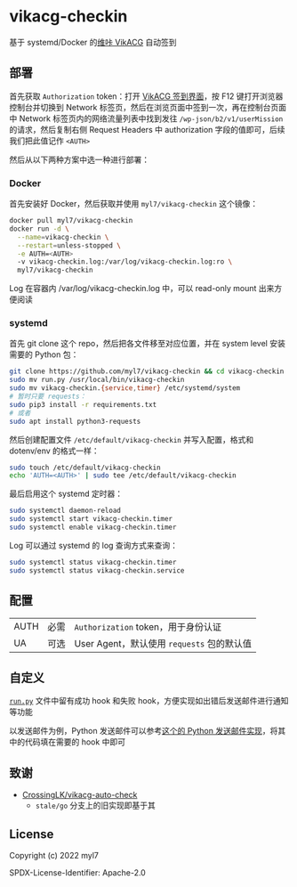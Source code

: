 # vikacg-checkin

基于 systemd/Docker 的[维咔 VikACG](https://www.vikacg.com/) 自动签到

## 部署

首先获取 `Authorization` token：打开 [VikACG 签到界面](https://www.vikacg.com/mission/today)，按 F12 键打开浏览器控制台并切换到 Network 标签页，然后在浏览页面中签到一次，再在控制台页面中 Network 标签页内的网络流量列表中找到发往 `/wp-json/b2/v1/userMission` 的请求，然后复制右侧 Request Headers 中 authorization 字段的值即可，后续我们把此值记作 `<AUTH>`

然后从以下两种方案中选一种进行部署：

### Docker

首先安装好 Docker，然后获取并使用 `myl7/vikacg-checkin` 这个镜像：

```bash
docker pull myl7/vikacg-checkin
docker run -d \
  --name=vikacg-checkin \
  --restart=unless-stopped \
  -e AUTH=<AUTH>
  -v vikacg-checkin.log:/var/log/vikacg-checkin.log:ro \
  myl7/vikacg-checkin
```

Log 在容器内 /var/log/vikacg-checkin.log 中，可以 read-only mount 出来方便阅读

### systemd

首先 git clone 这个 repo，然后把各文件移至对应位置，并在 system level 安装需要的 Python 包：

```bash
git clone https://github.com/myl7/vikacg-checkin && cd vikacg-checkin
sudo mv run.py /usr/local/bin/vikacg-checkin
sudo mv vikacg-checkin.{service,timer} /etc/systemd/system
# 暂时只要 requests：
sudo pip3 install -r requirements.txt
# 或者
sudo apt install python3-requests
```

然后创建配置文件 `/etc/default/vikacg-checkin` 并写入配置，格式和 dotenv/env 的格式一样：

```bash
sudo touch /etc/default/vikacg-checkin
echo 'AUTH=<AUTH>' | sudo tee /etc/default/vikacg-checkin
```

最后启用这个 systemd 定时器：

```bash
sudo systemctl daemon-reload
sudo systemctl start vikacg-checkin.timer
sudo systemctl enable vikacg-checkin.timer
```

Log 可以通过 systemd 的 log 查询方式来查询：

```bash
sudo systemctl status vikacg-checkin.timer
sudo systemctl status vikacg-checkin.service
```

## 配置

|      |      |                                            |
| ---- | ---- | ------------------------------------------ |
| AUTH | 必需 | `Authorization` token，用于身份认证        |
| UA   | 可选 | User Agent，默认使用 `requests` 包的默认值 |

## 自定义

[`run.py`](run.py) 文件中留有成功 hook 和失败 hook，方便实现如出错后发送邮件进行通知等功能

以发送邮件为例，Python 发送邮件可以参考[这个的 Python 发送邮件实现](https://gist.github.com/myl7/95e94cf19388f182bd4194ecff7352d8)，将其中的代码填在需要的 hook 中即可

## 致谢

- [CrossingLK/vikacg-auto-check](https://github.com/CrossingLK/vikacg-auto-check)
  - `stale/go` 分支上的旧实现即基于其

## License

Copyright (c) 2022 myl7

SPDX-License-Identifier: Apache-2.0
